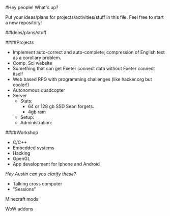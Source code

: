 #Hey people!
What's up?

Put your ideas/plans for projects/activities/stuff in this file. Feel free to start a new repository!


##Ideas/plans/stuff

####Projects
- Implement auto-correct and auto-complete; compression of English text as a corollary problem.
- Comp. Sci website
- Something that can get Exeter connect data without Exeter connect itself
- Web based RPG with programming challenges (like hacker.org but cooler!)
- Autonomous quadcopter
- Server
	- Stats:
		- 64 or 128 gb SSD Sean forgets.
		- 4gb ram
	- Setup:
	- Administration:


####Workshop
- C/C++
- Embedded systems
- Hacking
- OpenGL
- App development for Iphone and Android


_Hey Austin can you clarify these?_
- Talking cross computer
- "Sessions"

Minecraft mods

WoW addons

